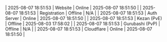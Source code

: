 | 2025-08-07 18:51:53 | Website | Online | 2025-08-07 18:51:50 |
| 2025-08-07 18:51:53 | Registration | Offline | N/A |
| 2025-08-07 18:51:53 | Auth Server | Online | 2025-08-07 18:51:50 |
| 2025-08-07 18:51:53 | Kezan (PvE) | Offline | 2025-08-03 17:58:02 |
| 2025-08-07 18:51:53 | Gurubashi (PvP) | Offline | N/A |
| 2025-08-07 18:51:53 | Cloudflare | Online | 2025-08-07 18:51:50 |
